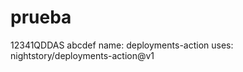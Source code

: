 # prueba
12341QDDAS
abcdef
name: deployments-action
uses: nightstory/deployments-action@v1
            

